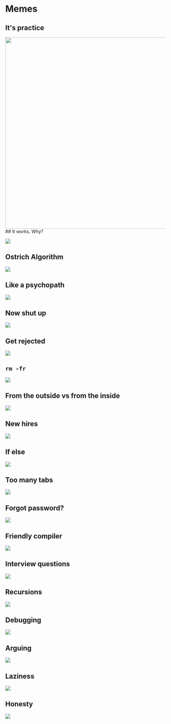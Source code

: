 # Memes

## It's practice

<img src="https://share.cleanshot.com/VM8SWgpS+" height="600">
## It works. Why?

![](https://pbs.twimg.com/media/DKAT7rLVoAAaqdV.jpg)

## Ostrich Algorithm
![](https://res.cloudinary.com/practicaldev/image/fetch/s--uND_Q1P0--/c_limit%2Cf_auto%2Cfl_progressive%2Cq_auto%2Cw_880/https://dev-to-uploads.s3.amazonaws.com/uploads/articles/7ljmb4dkj0ixffateky3.jpg)
## Like a psychopath

![](https://res.cloudinary.com/practicaldev/image/fetch/s--RelEnNtz--/c_limit%2Cf_auto%2Cfl_progressive%2Cq_auto%2Cw_880/https://dev-to-uploads.s3.amazonaws.com/uploads/articles/v5aph4ajne3d2n0adl3y.jpg)


## Now shut up
![](https://res.cloudinary.com/practicaldev/image/fetch/s--7_u50htj--/c_limit%2Cf_auto%2Cfl_progressive%2Cq_auto%2Cw_880/https://preview.redd.it/0mjeyq8tyfp91.jpg%3Fwidth%3D640%26crop%3Dsmart%26auto%3Dwebp%26s%3D4b349e9fe374cc49bec24df87342cffbe747804f)


## Get rejected

![](https://res.cloudinary.com/practicaldev/image/fetch/s--oe0PDeFa--/c_limit%2Cf_auto%2Cfl_progressive%2Cq_auto%2Cw_880/https://i.redd.it/gtb9zmzx9jn91.jpg)


## `rm -fr `

![](https://res.cloudinary.com/practicaldev/image/fetch/s--DoBNSPR6--/c_limit%2Cf_auto%2Cfl_progressive%2Cq_auto%2Cw_880/https://external-preview.redd.it/GVGbeGJr-e66ms7cG9jph0-H3J7X4NOW5_OyWPOzC0s.jpg%3Fwidth%3D640%26crop%3Dsmart%26auto%3Dwebp%26s%3D6600919784ab53eca27915ef92d1c12fe3f3db67)


## From the outside vs from the inside
![](https://res.cloudinary.com/practicaldev/image/fetch/s--eC6DY4Qa--/c_limit%2Cf_auto%2Cfl_progressive%2Cq_auto%2Cw_880/https://cdn.devdojo.com/fun/September2022/application.jpeg.jpg)

## New hires

![](https://res.cloudinary.com/practicaldev/image/fetch/s--oR9AuqrD--/c_limit%2Cf_auto%2Cfl_progressive%2Cq_auto%2Cw_880/https://i.redd.it/d1wto6mj1ll91.png)


## If else

![](https://res.cloudinary.com/practicaldev/image/fetch/s--Dli3FIWK--/c_limit%2Cf_auto%2Cfl_progressive%2Cq_auto%2Cw_880/https://dev-to-uploads.s3.amazonaws.com/uploads/articles/v9lsbp2jylfh5xyfc400.jpg)


## Too many tabs
![](https://res.cloudinary.com/practicaldev/image/fetch/s--8SZ2YTJZ--/c_limit%2Cf_auto%2Cfl_progressive%2Cq_auto%2Cw_880/https://dev-to-uploads.s3.amazonaws.com/uploads/articles/70avyyem7nivro0ohe5r.jpeg)


## Forgot password?
![](https://res.cloudinary.com/practicaldev/image/fetch/s--BHZcEpUg--/c_limit%2Cf_auto%2Cfl_progressive%2Cq_auto%2Cw_880/https://dev-to-uploads.s3.amazonaws.com/uploads/articles/oewrmontnryn739crrby.png)


## Friendly compiler
![](https://res.cloudinary.com/practicaldev/image/fetch/s--FY7p-lTd--/c_limit%2Cf_auto%2Cfl_progressive%2Cq_auto%2Cw_880/https://dev-to-uploads.s3.amazonaws.com/uploads/articles/9aouhmdkcx9lrk2h0fjd.png)

## Interview questions

![](https://res.cloudinary.com/practicaldev/image/fetch/s--cxwpGFG_--/c_limit%2Cf_auto%2Cfl_progressive%2Cq_auto%2Cw_880/https://preview.redd.it/igfnkzwbzye91.jpg%3Fwidth%3D640%26crop%3Dsmart%26auto%3Dwebp%26s%3D5570c8d2bdbe6fcd3cd7c8b1ae4453e50f5f66b9)


## Recursions

![](https://res.cloudinary.com/practicaldev/image/fetch/s--fsXWetdb--/c_limit%2Cf_auto%2Cfl_progressive%2Cq_auto%2Cw_880/https://i.redd.it/gq30fp8qgye91.jpg)

## Debugging

![](https://res.cloudinary.com/practicaldev/image/fetch/s--MPqul8nc--/c_limit%2Cf_auto%2Cfl_progressive%2Cq_auto%2Cw_880/https://dev-to-uploads.s3.amazonaws.com/uploads/articles/slvcyoonhfey85w8ke8o.jpg)

## Arguing

![](https://res.cloudinary.com/practicaldev/image/fetch/s--s_BJBMKS--/c_limit%2Cf_auto%2Cfl_progressive%2Cq_auto%2Cw_880/https://dev-to-uploads.s3.amazonaws.com/uploads/articles/ou9w9nnarieuy54dwhdn.jpg)


## Laziness

![](https://res.cloudinary.com/practicaldev/image/fetch/s--5gq1mgbY--/c_limit%2Cf_auto%2Cfl_progressive%2Cq_auto%2Cw_880/https://cdn.devdojo.com/fun/July2022/nice-try.jpeg.jpg)


## Honesty
![](https://static.boredpanda.com/blog/wp-content/uploads/2019/06/job-interview-memes-3-5d14aeb4f3032__700.jpg)


